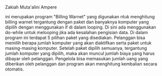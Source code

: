 Zakiah Muta'alini
Ampere

ini merupakan program "Billing Warnet" yang digunakan ntuk menghitung billing warnet tergantung dengan paket dan banyaknya komputer yang dipilih dengan menggunakan if di dalam looping. Di sini ada menggunakan do-while untuk melooping jika ada kesalahan pengisian data. 
Di dalam program ini terdapat 5 pilihan paket yang disediakan. Pelanggan bisa memilih berapa jumlah komputer yang akan diaktifkan serta paket untuk masing-masing komputer. Setelah paket dipilih semuanya, tergantung jumlah komputer yang dipilih, maka akan muncul jumlah biaya yang harus dibayar oleh pelanggan. Pengelola bisa memasukan jumlah uang yang diberikan oleh pelanggan dan program akan menghitung kembalian secara otomatis. 
